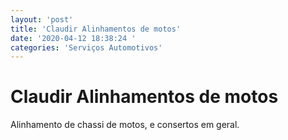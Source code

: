 ```yaml
---
layout: 'post'
title: 'Claudir Alinhamentos de motos'
date: '2020-04-12 18:38:24 '
categories: 'Serviços Automotivos'
---
```


# Claudir Alinhamentos de motos

Alinhamento de chassi de motos, e consertos em geral.

